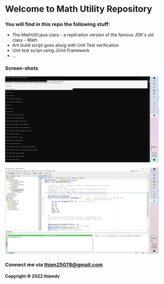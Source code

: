 # Welcome to Math Utility Repository

### You will find in this repo the following stuff:

* The MathUtil.java class - a replication version of the famous JDK's
util class - Math
* Ant build script goes along with Unit Test verification
* Unit test script using JUnit Framework 
* ...

### Screen-shots

![Build process with Ant](https://github.com/thiendvse0252/math-util-ant/blob/main/screenshot/build-process-with-ant.png)

![DDT source code with JUnit](https://github.com/thiendvse0252/math-util-ant/blob/main/screenshot/ddt-source-code-with-junit.png) 

### Connect me via thien25078@gmail.com

#### Copyright &#169; 2022 thiendv







